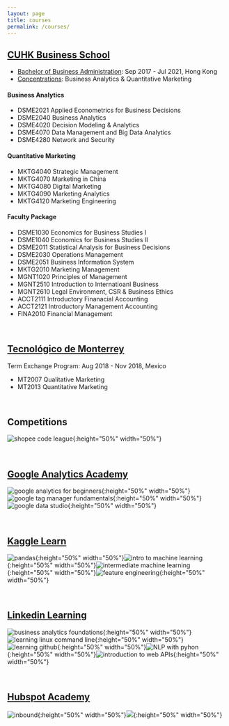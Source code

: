 ```yaml
---
layout: page
title: courses
permalink: /courses/
---
```

## [**CUHK Business School**](https://www.bschool.cuhk.edu.hk/)
* [Bachelor of Business Administration](http://ibba.bschool.cuhk.edu.hk/): Sep 2017 - Jul 2021, Hong Kong
* [Concentrations](http://ibba.bschool.cuhk.edu.hk/academics/concentrations/): Business Analytics & Quantitative Marketing

#### **Business Analytics**
- DSME2021 Applied Econometrics for Business Decisions
- DSME2040 Business Analytics
- DSME4020 Decision Modeling & Analytics
- DSME4070 Data Management and Big Data Analytics
- DSME4280 Network and Security

#### **Quantitative Marketing**
- MKTG4040 Strategic Management
- MKTG4070 Marketing in China
- MKTG4080 Digital Marketing
- MKTG4090 Marketing Analytics
- MKTG4120 Marketing Engineering

#### **Faculty Package**
- DSME1030 Economics for Business Studies I
- DSME1040 Economics for Business Studies II
- DSME2011 Statistical Analysis for Business Decisions
- DSME2030 Operations Management
- DSME2051 Business Information System
- MKTG2010 Marketing Management
- MGNT1020 Principles of Management
- MGNT2510 Introduction to Internatioanl Business
- MGNT2610 Legal Environment, CSR & Business Ethics
- ACCT2111 Introductory Finanacial Accounting
- ACCT2121 Introductory Management Accounting
- FINA2010 Financial Management

<br/>

## [**Tecnológico de Monterrey**](https://tec.mx/en)
Term Exchange Program: Aug 2018 - Nov 2018, Mexico

- MT2007 Qualitative Marketing
- MT2013 Quantitative Marketing

<br/>

## **Competitions**
![shopee code league](/assets/images/shopee-code-league.png){:height="50%" width="50%"}

<br/>

## [**Google Analytics Academy**](https://analytics.google.com/analytics/academy/)

![google analytics for beginners](/assets/images/google-analytics-for-beginners.png){:height="50%" width="50%"}![google tag manager fundamentals](/assets/images/google-tag-manager-fundamentals.png){:height="50%" width="50%"}![google data studio](/assets/images/google-data-studio.png){:height="50%" width="50%"}

<br/>

## [**Kaggle Learn**](https://www.kaggle.com/learn/overview)

![pandas](/assets/images/yunchipang-Pandas.png){:height="50%" width="50%"}![intro to machine learning](/assets/images/yunchipang-Intro-to-Machine-Learning.png){:height="50%" width="50%"}![intermediate machine learning](/assets/images/yunchipang-Intermediate-Machine-Learning.png){:height="50%" width="50%"}![feature engineering](/assets/images/yunchipang-Feature-Engineering.png){:height="50%" width="50%"}

<br/>

## [**Linkedin Learning**](https://www.linkedin.com/learning)

![business analytics foundations](/assets/images/Business_Analytics_Foundations.png){:height="50%" width="50%"}![learning linux command line](/assets/images/Learning-Linux-Command-Line.png){:height="50%" width="50%"}![learning github](/assets/images/Learning-GitHub.png){:height="50%" width="50%"}![NLP with pyhon](/assets/images/NLP-with-Python-for-Machine-Learning-Essential-Training.png){:height="50%" width="50%"}![introduction to web APIs](/assets/images/intro-to-web-APIs.png){:height="50%" width="50%"}

<br/>

## [**Hubspot Academy**](https://academy.hubspot.com/)

![inbound](/assets/images/hubspot-academy-inbound.png){:height="50%" width="50%"}![](/assets/images/hubspot-academy-inbound-marketing.png){:height="50%" width="50%"}

